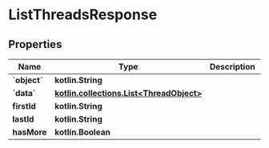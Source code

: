 
# ListThreadsResponse

## Properties
| Name | Type | Description | Notes |
| ------------ | ------------- | ------------- | ------------- |
| **&#x60;object&#x60;** | **kotlin.String** |  |  |
| **&#x60;data&#x60;** | [**kotlin.collections.List&lt;ThreadObject&gt;**](ThreadObject.md) |  |  |
| **firstId** | **kotlin.String** |  |  |
| **lastId** | **kotlin.String** |  |  |
| **hasMore** | **kotlin.Boolean** |  |  |



